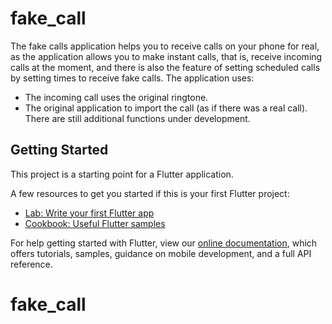# fake_call

The fake calls application helps you to receive calls on your phone for real, as the application allows you to make instant calls, that is, receive incoming calls at the moment, and there is also the feature of setting scheduled calls by setting times to receive fake calls.
The application uses:
- The incoming call uses the original ringtone.
- The original application to import the call (as if there was a real call).
There are still additional functions under development.

## Getting Started

This project is a starting point for a Flutter application.

A few resources to get you started if this is your first Flutter project:

- [Lab: Write your first Flutter app](https://flutter.dev/docs/get-started/codelab)
- [Cookbook: Useful Flutter samples](https://flutter.dev/docs/cookbook)

For help getting started with Flutter, view our
[online documentation](https://flutter.dev/docs), which offers tutorials,
samples, guidance on mobile development, and a full API reference.
# fake_call
